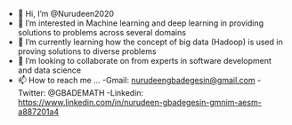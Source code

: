 - 👋 Hi, I’m @Nurudeen2020
- 👀 I’m interested in Machine learning and deep learning in providing solutions to problems across several domains
- 🌱 I’m currently learning how the concept of big data (Hadoop) is used in proving solutions to diverse problems
- 💞️ I’m looking to collaborate on from experts in software development and data science
- 📫 How to reach me ...
      -Gmail: nurudeengbadegesin@gmail.com
      -Twitter: @GBADEMATH
      -Linkedin: https://www.linkedin.com/in/nurudeen-gbadegesin-gmnim-aesm-a887201a4
      

<!---
Nurudeen2020/Nurudeen2020 is a ✨ special ✨ repository because its `README.md` (this file) appears on your GitHub profile.
You can click the Preview link to take a look at your changes.
--->
